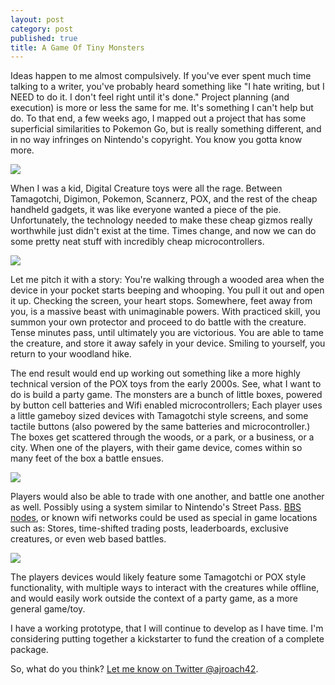 ```yaml
---
layout: post
category: post
published: true
title: A Game Of Tiny Monsters
---
```

Ideas happen to me almost compulsively. If you've ever spent much time talking to a writer, you've probably heard something like "I hate writing, but I NEED to do it. I don't feel right until it's done." Project planning (and execution) is more or less the same for me. It's something I can't help but do. To that end, a few weeks ago, I mapped out a project that has some superficial similarities to Pokemon Go, but is really something different, and in no way infringes on Nintendo's copyright. You know you gotta know more. 

![]({{site.baseurl}}/https://i.ytimg.com/vi/44kMEO39Bu0/maxresdefault.jpg)

When I was a kid, Digital Creature toys were all the rage. Between Tamagotchi, Digimon, Pokemon, Scannerz, POX, and the rest of the cheap handheld gadgets, it was like everyone wanted a piece of the pie. Unfortunately, the technology needed to make these cheap gizmos really worthwhile just didn't exist at the time. Times change, and now we can do some pretty neat stuff with incredibly cheap microcontrollers. 

![]({{site.baseurl}}/http://toys.gustoz.com/images/POX-blue.jpg)

Let me pitch it with a story: You're walking through a wooded area when the device in your pocket starts beeping and whooping. You pull it out and open it up. Checking the screen, your heart stops. Somewhere, feet away from you, is a massive beast with unimaginable powers. With practiced skill, you summon your own protector and proceed to do battle with the creature. Tense minutes pass, until ultimately you are victorious. You are able to tame the creature, and store it away safely in your device. Smiling to yourself, you return to your woodland hike. 


The end result would end up working out something like a more highly technical version of the POX toys from the early 2000s. See, what I want to do is build a party game. The monsters are a bunch of little boxes, powered by button cell batteries and Wifi enabled microcontrollers; Each player uses a little gameboy sized devices with Tamagotchi style screens, and some tactile buttons (also powered by the same batteries and microcontroller.) The boxes get scattered through the woods, or a park, or a business, or a city. When one of the players, with their game device, comes within so many feet of the box a battle ensues. 

![]({{site.baseurl}}/http://www.cnx-software.com/wp-content/uploads/2014/08/ESP8266_Wi-Fi_Module.jpg)

Players would also be able to trade with one another, and battle one another as well. Possibly using a system similar to Nintendo's Street Pass. [BBS nodes](http://ajroach42.github.io/a-modern-bbs/), or known wifi networks could be used as special in game locations such as: Stores, time-shifted trading posts, leaderboards, exclusive creatures, or even web based battles. 

![]({{site.baseurl}}/https://i.kinja-img.com/gawker-media/image/upload/s--9zW0v9mv--/c_scale,fl_progressive,q_80,w_800/18yiv7yxbn9kljpg.jpg)

The players devices would likely feature some Tamagotchi or POX style functionality, with multiple ways to interact with the creatures while offline, and would easily work outside the context of a party game, as a more general game/toy. 

 
I have a working prototype, that I will continue to develop as I have time. I'm considering putting together a kickstarter to fund the creation of a complete package. 

So, what do you think? [Let me know on Twitter @ajroach42](http://twitter.com/ajroach42).


